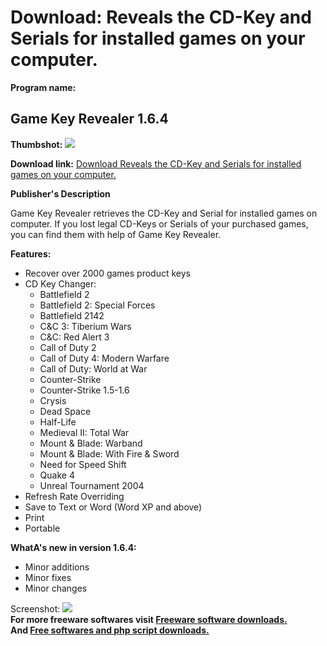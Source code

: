 # Download: Reveals the CD-Key and Serials for installed games on your computer.

**Program name:**

## Game Key Revealer 1.6.4

  
**Thumbshot:** ![](http://www.freewarefiles.com/screenshot/gamekeyrevealer_md.jpg)   
  
**Download link:** [Download Reveals the CD-Key and Serials for installed games on your computer.](http://freesoftwares.boysofts.com/Game-Key-Revealer_program_41569.html)  
  


**Publisher's Description**  
  


Game Key Revealer retrieves the CD-Key and Serial for installed games on computer. If you lost legal CD-Keys or Serials of your purchased games, you can find them with help of Game Key Revealer. 

**Features:**

  * Recover over 2000 games product keys 
  * CD Key Changer: 
    * Battlefield 2 
    * Battlefield 2: Special Forces 
    * Battlefield 2142 
    * C&C 3: Tiberium Wars 
    * C&C: Red Alert 3 
    * Call of Duty 2 
    * Call of Duty 4: Modern Warfare 
    * Call of Duty: World at War 
    * Counter-Strike 
    * Counter-Strike 1.5-1.6 
    * Crysis 
    * Dead Space 
    * Half-Life 
    * Medieval II: Total War 
    * Mount & Blade: Warband 
    * Mount & Blade: With Fire & Sword 
    * Need for Speed Shift 
    * Quake 4 
    * Unreal Tournament 2004 
  * Refresh Rate Overriding 
  * Save to Text or Word (Word XP and above) 
  * Print 
  * Portable 

**WhatA's new in version 1.6.4:**

  * Minor additions 
  * Minor fixes 
  * Minor changes 

  
  
Screenshot: ![](http://www.freewarefiles.com/screenshot/gamekeyrevealer.jpg)   
**For more freeware softwares visit [Freeware software downloads.](http://freesoftwares.boysofts.com/)**   
**And [Free softwares and php script downloads.](http://www.boysofts.com/)**
